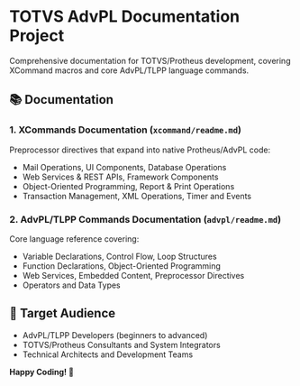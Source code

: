 # TOTVS AdvPL Documentation Project

Comprehensive documentation for TOTVS/Protheus development, covering XCommand macros and core AdvPL/TLPP language commands.

## 📚 Documentation

### 1. XCommands Documentation (`xcommand/readme.md`)
Preprocessor directives that expand into native Protheus/AdvPL code:
- Mail Operations, UI Components, Database Operations
- Web Services & REST APIs, Framework Components
- Object-Oriented Programming, Report & Print Operations
- Transaction Management, XML Operations, Timer and Events

### 2. AdvPL/TLPP Commands Documentation (`advpl/readme.md`)
Core language reference covering:
- Variable Declarations, Control Flow, Loop Structures
- Function Declarations, Object-Oriented Programming
- Web Services, Embedded Content, Preprocessor Directives
- Operators and Data Types

## 🎯 Target Audience
- AdvPL/TLPP Developers (beginners to advanced)
- TOTVS/Protheus Consultants and System Integrators
- Technical Architects and Development Teams

**Happy Coding! 🚀**
